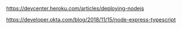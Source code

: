 https://devcenter.heroku.com/articles/deploying-nodejs

https://developer.okta.com/blog/2018/11/15/node-express-typescript